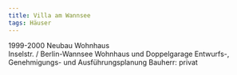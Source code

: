 ```yaml
---
title: Villa am Wannsee
tags: Häuser
---
```

1999-2000 Neubau
Wohnhaus	
Inselstr. / Berlin-Wannsee
Wohnhaus und Doppelgarage
Entwurfs-, Genehmigungs- und Ausführungsplanung
Bauherr: privat
